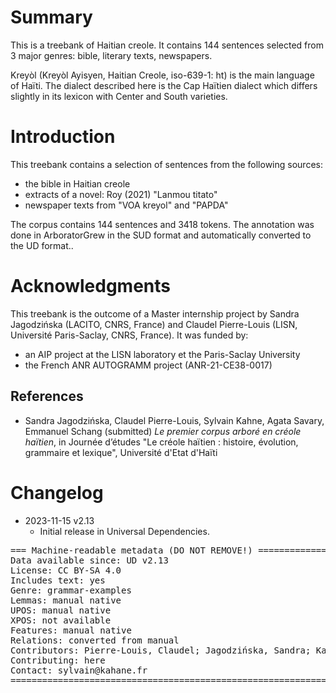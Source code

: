 # Summary
This is a treebank of Haitian creole. It contains 144 sentences selected from 3 major genres: bible, literary texts, newspapers. 

Kreyòl (Kreyòl Ayisyen, Haitian Creole, iso-639-1: ht) is the main language of Haïti. The dialect described here is the Cap Haïtien dialect which differs slightly in its lexicon with Center and South varieties.

# Introduction

This treebank contains a selection of sentences from the following sources:
* the bible in Haitian creole
* extracts of a novel: Roy (2021) "Lanmou titato"
* newspaper texts from "VOA kreyol" and "PAPDA"
  
The corpus contains 144 sentences and 3418 tokens.
The annotation was done in ArboratorGrew in the SUD format and automatically converted to the UD format..

# Acknowledgments

This treebank is the outcome of a Master internship project by Sandra Jagodzińska (LACITO, CNRS, France) and Claudel Pierre-Louis (LISN, Université Paris-Saclay, CNRS, France).
It was funded by: 
  * an AIP project at the LISN laboratory et the Paris-Saclay University
  * the French ANR AUTOGRAMM project (ANR-21-CE38-0017)

## References

* Sandra Jagodzińska, Claudel Pierre-Louis, Sylvain Kahne, Agata Savary, Emmanuel Schang (submitted) _Le premier corpus arboré en créole haïtien_, in Journée d’études "Le créole haïtien : histoire, évolution, grammaire et lexique", Université d'Etat d'Haïti


# Changelog

* 2023-11-15 v2.13
  * Initial release in Universal Dependencies.


<pre>
=== Machine-readable metadata (DO NOT REMOVE!) ================================
Data available since: UD v2.13
License: CC BY-SA 4.0
Includes text: yes
Genre: grammar-examples
Lemmas: manual native
UPOS: manual native
XPOS: not available
Features: manual native
Relations: converted from manual
Contributors: Pierre-Louis, Claudel; Jagodzińska, Sandra; Kahane, Sylvain; Savary, Agata; Schang, Emmanuel
Contributing: here
Contact: sylvain@kahane.fr
===============================================================================
</pre>
